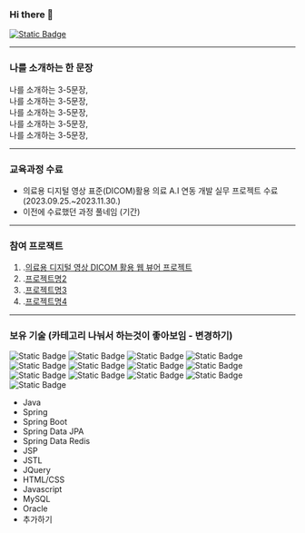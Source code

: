 ### Hi there 👋
[![Static Badge](https://img.shields.io/badge/Email-4285F4?style=flag-square&logo=Google&logoColor=white)](mailto:shisun9952@gmail.com)


---

### 나를 소개하는 한 문장
나를 소개하는 3-5문장, <br>
나를 소개하는 3-5문장, <br>
나를 소개하는 3-5문장, <br>
나를 소개하는 3-5문장, <br>
나를 소개하는 3-5문장, <br>

---

### 교육과정 수료
* 의료용 디지털 영상 표준(DICOM)활용 의료 A.I 연동 개발 실무 프로젝트 수료 (2023.09.25.~2023.11.30.)
* 이전에 수료했던 과정 풀네임 (기간)

---

### 참여 프로잭트
1. .[의료용 디지털 영상 DICOM 활용 웹 뷰어 프로젝트](about:blank)
2. .[프로젝트명2](태스크툴주소)
3. .[프로젝트명3](깃헙리포지토리주소)
4. .[프로젝트명4](배포한사이트링크)


---

### 보유 기술 (카테고리 나눠서 하는것이 좋아보임 - 변경하기)
![Static Badge](https://img.shields.io/badge/JAVA-DC382D?style=flag-square&logo=CoffeeScript&logoColor=white)
![Static Badge](https://img.shields.io/badge/Spring-6DB33F?style=flag-square&logo=Spring&logoColor=white)
![Static Badge](https://img.shields.io/badge/SpringBoot-6DB33F?style=flag-square&logo=Spring&logoColor=white)
![Static Badge](https://img.shields.io/badge/SpringDataJPA-E34F26?style=flag-square&logo=HTML5&logoColor=white)
![Static Badge](https://img.shields.io/badge/Redis-DC382D?style=flag-square&logo=Redis&logoColor=white)
![Static Badge](https://img.shields.io/badge/JSP-black?style=flag-square&logo=CoffeeScript&logoColor=white)
![Static Badge](https://img.shields.io/badge/JSTL-DC382D?style=flag-square)
![Static Badge](https://img.shields.io/badge/JQuery-0769AD?style=flag-square&logo=jQuery&logoColor=white)
![Static Badge](https://img.shields.io/badge/HTML-E34F26?style=flag-square&logo=HTML5&logoColor=white)
![Static Badge](https://img.shields.io/badge/CSS-1572B6?style=flag-square&logo=CSS3&logoColor=white)
![Static Badge](https://img.shields.io/badge/JavaScript-F7DF1E?style=flag-square&logo=JavaScript&logoColor=black)
![Static Badge](https://img.shields.io/badge/MySQL-4479A1?style=flag-square&logo=MySQL&logoColor=Black)
![Static Badge](https://img.shields.io/badge/Oracle-F80000?style=flag-square&logo=Oracle&logoColor=white)

* Java
* Spring
* Spring Boot
* Spring Data JPA
* Spring Data Redis
* JSP
* JSTL
* JQuery
* HTML/CSS
* Javascript
* MySQL
* Oracle
* 추가하기
